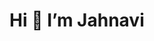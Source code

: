 # Hi 👋  I’m Jahnavi


<!---
jahnavi2105m/jahnavi2105m is a ✨ special ✨ repository because its `README.md` (this file) appears on your GitHub profile.
You can click the Preview link to take a look at your changes.
--->

